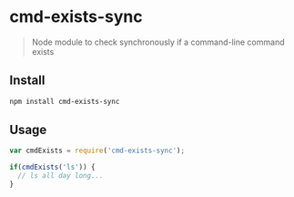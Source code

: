 # cmd-exists-sync

> Node module to check synchronously if a command-line command exists

## Install

```bash
npm install cmd-exists-sync
```

## Usage

```js
var cmdExists = require('cmd-exists-sync');

if(cmdExists('ls')) {
  // ls all day long...
}
```